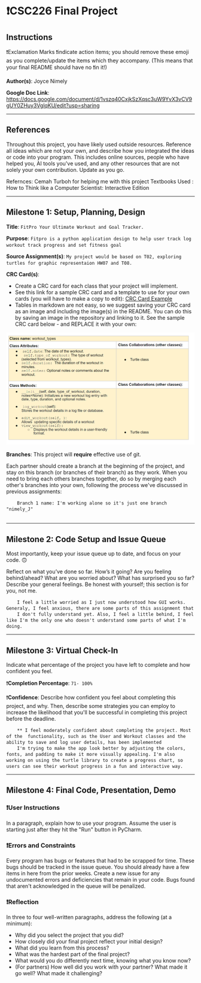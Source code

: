 # ❗CSC226 Final Project

## Instructions

❗️Exclamation Marks ❗️indicate action items; you should remove these emoji as you complete/update the items which 
  they accompany. (This means that your final README should have no ❗️in it!)

️**Author(s)**: Joyce Nimely

**Google Doc Link**: https://docs.google.com/document/d/1vszq40CxjkSzXqsc3uW9YvX3vCV9gUY0ZHuy3VglqKU/edit?usp=sharing

---

## References 
Throughout this project, you have likely used outside resources. Reference all ideas which are not your own, 
and describe how you integrated the ideas or code into your program. This includes online sources, people who have 
helped you, AI tools you've used, and any other resources that are not solely your own contribution. Update as you go.



Refernces: Cemah Turboh for helping me with this project
         Textbooks Used : How to Think like a Computer Scientist: Interactive Edition
         

---

## Milestone 1: Setup, Planning, Design

️**Title**: `FitPro Your Ultimate Workout and Goal Tracker.`

**Purpose**: `Fitpro is a python application design to help user track log workout
 track progress and set fitness goal`

**Source Assignment(s)**: `My project would be based on T02, exploring turtles for graphic representaion
HW07 and T08. `

**CRC Card(s)**:
  - Create a CRC card for each class that your project will implement.
  - See this link for a sample CRC card and a template to use for your own cards (you will have to make a copy to edit):
    [CRC Card Example](https://docs.google.com/document/d/1JE_3Qmytk_JGztRqkPXWACJwciPH61VCx3idIlBCVFY/edit?usp=sharing)
  - Tables in markdown are not easy, so we suggest saving your CRC card as an image and including the image(s) in the 
    README. You can do this by saving an image in the repository and linking to it. See the sample CRC card below - 
    and REPLACE it with your own:
  
![Don't leave me in your README!](image/crc.png "Image of CRC card as an example. Upload your CRC card(s) in place of this one. ")

️**Branches**: This project will **require** effective use of git. 

Each partner should create a branch at the beginning of the project, and stay on this branch (or branches of their 
branch) as they work. When you need to bring each others branches together, do so by merging each other's branches 
into your own, following the process we've discussed in previous assignments: 

```
    Branch 1 name: I'm working alone so it's just one branch "nimely_J"
    
```
---

## Milestone 2: Code Setup and Issue Queue

Most importantly, keep your issue queue up to date, and focus on your code. 🙃

Reflect on what you’ve done so far. How’s it going? Are you feeling behind/ahead? What are you worried about? 
What has surprised you so far? Describe your general feelings. Be honest with yourself; this section is for you, not me.

```
    I feel a little worried as I just now understood how GUI works. Generaly, I feel anxious, there are some parts of this assignment that 
    I don't fully understand yet. Also, I feel a little behind, I feel like I'm the only one who doesn't understand some parts of what I'm doing. 
```

---

## Milestone 3: Virtual Check-In

Indicate what percentage of the project you have left to complete and how confident you feel. 

❗️**Completion Percentage**: `71- 100%`

❗️**Confidence**: Describe how confident you feel about completing this project, and why. Then, describe some 
  strategies you can employ to increase the likelihood that you'll be successful in completing this project 
  before the deadline.

```
    ** I feel moderately confident about completing the project. Most of the  functionality, such as the User and Workout classes and the ability to save and log user details, has been implemented
    I'm trying to make the app look better by adjusting the colors, fonts, and padding to make it more visually appealing. I'm also working on using the turtle library to create a progress chart, so users can see their workout progress in a fun and interactive way.
```

---

## Milestone 4: Final Code, Presentation, Demo

### ❗User Instructions
In a paragraph, explain how to use your program. Assume the user is starting just after they hit the "Run" button 
in PyCharm. 

### ❗Errors and Constraints
Every program has bugs or features that had to be scrapped for time. These bugs should be tracked in the issue queue. 
You should already have a few items in here from the prior weeks. Create a new issue for any undocumented errors and 
deficiencies that remain in your code. Bugs found that aren't acknowledged in the queue will be penalized.

### ❗Reflection
In three to four well-written paragraphs, address the following (at a minimum):
- Why did you select the project that you did?
- How closely did your final project reflect your initial design?
- What did you learn from this process?
- What was the hardest part of the final project?
- What would you do differently next time, knowing what you know now?
- (For partners) How well did you work with your partner? What made it go well? What made it challenging?
